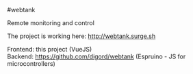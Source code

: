 #webtank

Remote monitoring and control

The project is working here: http://webtank.surge.sh

Frontend: this project (VueJS)<br>
Backend: https://github.com/digord/webtank (Espruino - JS for microcontrollers)